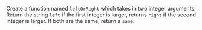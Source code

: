 Create a function named `leftOrRight` which takes in two integer arguments. Return the string `left`
if the first integer is larger, returns `right` if the second integer is larger. If both are the same,
return a `same`.